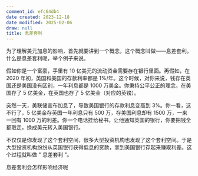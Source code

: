 ```yaml
---
comment_id: efc64db4
date created: 2023-12-18
date modified: 2025-02-06
draw: null
title: 息差套利
---
```

为了理解美元加息的影响，首先就要讲到一个概念，这个概念叫做——息差套利。什么是息差套利呢，举个例子来说。

假如你是一个富豪，手里有 10 亿美元的流动资金需要存在银行里面。再假如，在 2020 年初，英国和美国的存款利率都是 1%/年。这个时候，对你来说，钱存在英国还是美国没有区别，一年利息都是 1000 万美金。你秉持公平公正的理念，在美国存了 5 亿美金，在英国也存了 5 亿美金（对应的英镑）。

突然一天，美联储宣布加息了，导致美国银行的存款利息变高到 3%。你一看，这不行了，5 亿美金存英国一年利息只有 500 万，存美国利息却有 1500 万，一来一回有 1000 万的利差。你一个电话挂给秘书，让他通知英国的银行，你要把钱全都取走，换成美元转入美国银行。

不仅仅是你发现了这个套利空间，很多大型投资机构也发现了这个套利空间。于是大型投资机构纷纷从英国银行获得低息的贷款，拿到美国银行存起来赚取利差。这个过程就叫做 " 息差套利 "。

息差套利会怎样影响经济呢
